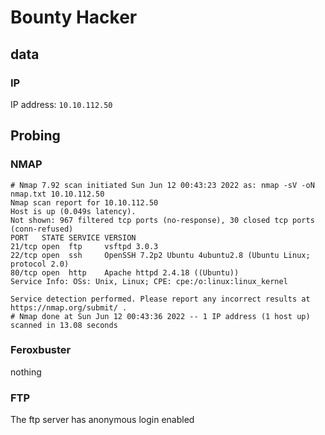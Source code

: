 # Bounty Hacker

## data

### IP

IP address: `10.10.112.50`

## Probing

### NMAP

```
# Nmap 7.92 scan initiated Sun Jun 12 00:43:23 2022 as: nmap -sV -oN nmap.txt 10.10.112.50
Nmap scan report for 10.10.112.50
Host is up (0.049s latency).
Not shown: 967 filtered tcp ports (no-response), 30 closed tcp ports (conn-refused)
PORT   STATE SERVICE VERSION
21/tcp open  ftp     vsftpd 3.0.3
22/tcp open  ssh     OpenSSH 7.2p2 Ubuntu 4ubuntu2.8 (Ubuntu Linux; protocol 2.0)
80/tcp open  http    Apache httpd 2.4.18 ((Ubuntu))
Service Info: OSs: Unix, Linux; CPE: cpe:/o:linux:linux_kernel

Service detection performed. Please report any incorrect results at https://nmap.org/submit/ .
# Nmap done at Sun Jun 12 00:43:36 2022 -- 1 IP address (1 host up) scanned in 13.08 seconds
```

### Feroxbuster

nothing

### FTP

The ftp server has anonymous login enabled